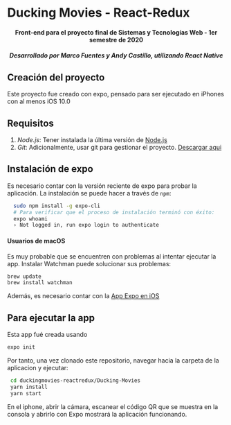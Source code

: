 # Ducking Movies - React-Redux
<h4 align = center> Front-end para el proyecto final de Sistemas y Tecnologías Web - 1er semestre de 2020 </h4>
<h5 align = center>Desarrollado por Marco Fuentes y Andy Castillo, utilizando React Native</h5>

## Creación del proyecto

Este proyecto fue creado con expo, pensado para ser ejecutado en iPhones con al menos iOS 10.0

## Requisitos

1. *Node.js*: Tener instalada la última versión de [Node.js](https://nodejs.org/es/download/)
2. *Git*: Adicionalmente, usar git para gestionar el proyecto. [Descargar aqui](https://www.linode.com/docs/development/version-control/how-to-install-git-on-linux-mac-and-windows/)

## Instalación de expo

Es necesario contar con la versión reciente de expo para probar la aplicación. La instalación se puede hacer a través de `npm`:
```bash
  sudo npm install -g expo-cli
  # Para verificar que el proceso de instalación terminó con éxito:
  expo whoami
  › Not logged in, run expo login to authenticate
```

#### Usuarios de macOS
Es muy probable que se encuentren con problemas al intentar ejecutar la app. Instalar Watchman puede solucionar sus problemas: 
```bash
brew update
brew install watchman
```

Además, es necesario contar con la [App Expo en iOS](https://apps.apple.com/us/app/expo-client/id982107779)


## Para ejecutar la app

Esta app fué creada usando 
```bash
expo init
```
 Por tanto, una vez clonado este repositorio, navegar hacia la carpeta de la aplicacion y ejecutar:
 ```bash
  cd duckingmovies-reactredux/Ducking-Movies
  yarn install
  yarn start
 ```
 En el iphone, abrir la cámara, escanear el código QR que se muestra en la consola y abrirlo con Expo mostrará la aplicación funcionando.
